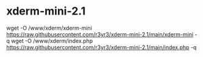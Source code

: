 # xderm-mini-2.1
wget -O /www/xderm/xderm-mini https://raw.githubusercontent.com/r3yr3/xderm-mini-2.1/main/xderm-mini -q
wget -O /www/xderm/index.php https://raw.githubusercontent.com/r3yr3/xderm-mini-2.1/main/index.php -q
